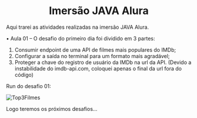 # <h1 align="center"> Imersão JAVA Alura </h1>
 Aqui trarei as atividades realizadas na imersão JAVA Alura.

•	Aula 01 – O desafio do primeiro dia foi dividido em 3 partes:
  1.	Consumir endpoint de uma API de filmes mais populares do IMDb;
  2.	Configurar a saída no terminal para um formato mais agradável;
  3.	Proteger a chave do registro de usuário da IMDb na url da API. (Devido a instabilidade do imdb-api.com, coloquei apenas o final da url fora do código)
  
  Run do desafio 01:
  
  ![Top3Filmes](https://user-images.githubusercontent.com/129262790/228465548-5e245ccb-5d79-4924-a54a-c427e201b830.PNG)

Logo teremos os próximos desafios...

